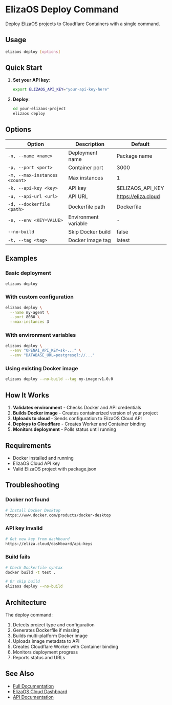 # ElizaOS Deploy Command

Deploy ElizaOS projects to Cloudflare Containers with a single command.

## Usage

```bash
elizaos deploy [options]
```

## Quick Start

1. **Set your API key**:
   ```bash
   export ELIZAOS_API_KEY="your-api-key-here"
   ```

2. **Deploy**:
   ```bash
   cd your-elizaos-project
   elizaos deploy
   ```

## Options

| Option | Description | Default |
|--------|-------------|---------|
| `-n, --name <name>` | Deployment name | Package name |
| `-p, --port <port>` | Container port | 3000 |
| `-m, --max-instances <count>` | Max instances | 1 |
| `-k, --api-key <key>` | API key | $ELIZAOS_API_KEY |
| `-u, --api-url <url>` | API URL | https://eliza.cloud |
| `-d, --dockerfile <path>` | Dockerfile path | Dockerfile |
| `-e, --env <KEY=VALUE>` | Environment variable | - |
| `--no-build` | Skip Docker build | false |
| `-t, --tag <tag>` | Docker image tag | latest |

## Examples

### Basic deployment
```bash
elizaos deploy
```

### With custom configuration
```bash
elizaos deploy \
  --name my-agent \
  --port 8080 \
  --max-instances 3
```

### With environment variables
```bash
elizaos deploy \
  --env "OPENAI_API_KEY=sk-..." \
  --env "DATABASE_URL=postgresql://..."
```

### Using existing Docker image
```bash
elizaos deploy --no-build --tag my-image:v1.0.0
```

## How It Works

1. **Validates environment** - Checks Docker and API credentials
2. **Builds Docker image** - Creates containerized version of your project
3. **Uploads to cloud** - Sends configuration to ElizaOS Cloud API
4. **Deploys to Cloudflare** - Creates Worker and Container binding
5. **Monitors deployment** - Polls status until running

## Requirements

- Docker installed and running
- ElizaOS Cloud API key
- Valid ElizaOS project with package.json

## Troubleshooting

### Docker not found
```bash
# Install Docker Desktop
https://www.docker.com/products/docker-desktop
```

### API key invalid
```bash
# Get new key from dashboard
https://eliza.cloud/dashboard/api-keys
```

### Build fails
```bash
# Check Dockerfile syntax
docker build -t test .

# Or skip build
elizaos deploy --no-build
```

## Architecture

The deploy command:
1. Detects project type and configuration
2. Generates Dockerfile if missing
3. Builds multi-platform Docker image
4. Uploads image metadata to API
5. Creates Cloudflare Worker with Container binding
6. Monitors deployment progress
7. Reports status and URLs

## See Also

- [Full Documentation](../../../../../eliza-cloud-v2/docs/DEPLOYMENT.md)
- [ElizaOS Cloud Dashboard](https://eliza.cloud/dashboard/containers)
- [API Documentation](https://docs.eliza.cloud/api)

